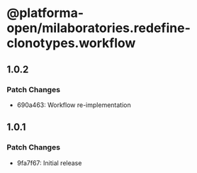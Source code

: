 # @platforma-open/milaboratories.redefine-clonotypes.workflow

## 1.0.2

### Patch Changes

- 690a463: Workflow re-implementation

## 1.0.1

### Patch Changes

- 9fa7f67: Initial release
